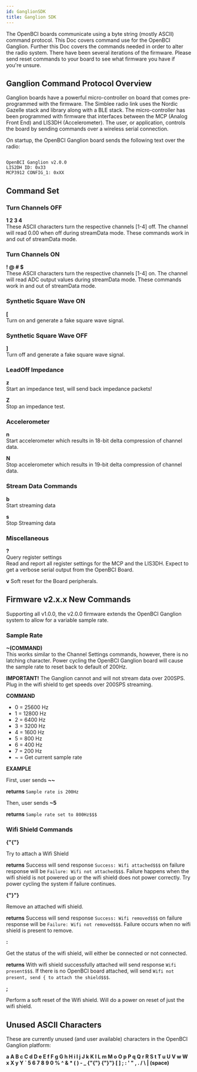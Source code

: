 ```yaml
---
id: GanglionSDK
title: Ganglion SDK
---
```


The OpenBCI boards communicate using a byte string (mostly ASCII) command protocol. This Doc covers command use for the OpenBCI Ganglion. Further this Doc covers the commands needed in order to alter the radio system. There have been several iterations of the firmware. Please send reset commands to your board to see what firmware you have if you're unsure.

## Ganglion Command Protocol Overview

Ganglion boards have a powerful micro-controller on board that comes pre-programmed with the firmware. The Simblee radio link uses the Nordic Gazelle stack and library along with a BLE stack. The micro-controller has been programmed with firmware that interfaces between the MCP (Analog Front End) and LIS3DH (Accelerometer). The user, or application, controls the board by sending commands over a wireless serial connection.

On startup, the OpenBCI Ganglion board sends the following text over the radio:

```

OpenBCI Ganglion v2.0.0
LIS2DH ID: 0x33
MCP3912 CONFIG_1: 0xXX

```

## Command Set

### Turn Channels OFF

**1 2 3 4**  
These ASCII characters turn the respective channels [1-4] off. The channel will read 0.00 when off during streamData mode. These commands work in and out of streamData mode.

### Turn Channels ON

**! @ # $**  
These ASCII characters turn the respective channels [1-4] on. The channel will read ADC output values during streamData mode. These commands work in and out of streamData mode.

### Synthetic Square Wave ON

**\[**  
Turn on and generate a fake square wave signal.

### Synthetic Square Wave OFF

**]**  
Turn off and generate a fake square wave signal.

### LeadOff Impedance

**z**  
Start an impedance test, will send back impedance packets!

**Z**  
Stop an impedance test.

### Accelerometer

**n**  
Start accelerometer which results in 18-bit delta compression of channel data.

**N**  
Stop accelerometer which results in 19-bit delta compression of channel data.

### Stream Data Commands

**b**  
Start streaming data

**s**  
Stop Streaming data

### Miscellaneous

**?**  
Query register settings  
Read and report all register settings for the MCP and the LIS3DH. Expect to get a verbose serial output from the OpenBCI Board.

**v**
Soft reset for the Board peripherals.

## Firmware v2.x.x New Commands

Supporting all v1.0.0, the v2.0.0 firmware extends the OpenBCI Ganglion system to allow for a variable sample rate.

### Sample Rate

**~(COMMAND)**  
This works similar to the Channel Settings commands, however, there is no latching character. Power cycling the OpenBCI Ganglion board will cause the sample rate to reset back to default of 200Hz.

**IMPORTANT!** The Ganglion cannot and will not stream data over 200SPS. Plug in the wifi shield to get speeds over 200SPS streaming.

**COMMAND**

- 0 = 25600 Hz
- 1 = 12800 Hz
- 2 = 6400 Hz
- 3 = 3200 Hz
- 4 = 1600 Hz
- 5 = 800 Hz
- 6 = 400 Hz
- 7 = 200 Hz
- ~ = Get current sample rate

**EXAMPLE**

First, user sends **\~~**

**returns** `Sample rate is 200Hz`

Then, user sends **~5**

**returns** `Sample rate set to 800Hz$$$`

### Wifi Shield Commands

**{"{"}**

Try to attach a Wifi Shield

**returns** Success will send response `Success: Wifi attached$$$` on failure response will be `Failure: Wifi not attached$$$`. Failure happens when the wifi shield is not powered up or the wifi shield does not power correctly. Try power cycling the system if failure continues.

**{"}"}**

Remove an attached wifi shield.

**returns** Success will send response `Success: Wifi removed$$$` on failure response will be `Failure: Wifi not removed$$$`. Failure occurs when no wifi shield is present to remove.

**:**

Get the status of the wifi shield, will either be connected or not connected.

**returns** With wifi shield successfully attached will send response `Wifi present$$$`. If there is no OpenBCI board attached, will send `Wifi not present, send { to attach the shield$$$`.

**;**

Perform a soft reset of the Wifi shield. Will do a power on reset of just the wifi shield.

## Unused ASCII Characters

These are currently unused (and user available) characters in the OpenBCI Ganglion platform:

**a A B c C d D e E f F g G h H i I j J k K l L m M o O p P q Q r R S t T u U V w W x X y Y \` 5 6 7 8 9 0 % ^ & \* ( ) - \_ {"{"} {"}"} [ ] ; : ' " , . / \\ | (space)**
